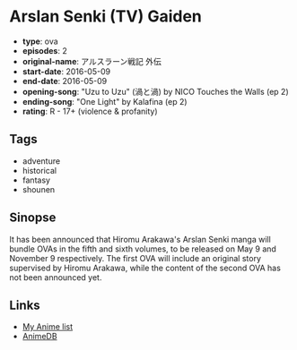 # Arslan Senki (TV) Gaiden

-   **type**: ova
-   **episodes**: 2
-   **original-name**: アルスラーン戦記 外伝
-   **start-date**: 2016-05-09
-   **end-date**: 2016-05-09
-   **opening-song**: "Uzu to Uzu" (渦と渦) by NICO Touches the Walls (ep 2)
-   **ending-song**: "One Light" by Kalafina (ep 2)
-   **rating**: R - 17+ (violence & profanity)

## Tags

-   adventure
-   historical
-   fantasy
-   shounen

## Sinopse

It has been announced that Hiromu Arakawa's Arslan Senki manga will bundle OVAs in the fifth and sixth volumes, to be released on May 9 and November 9 respectively. The first OVA will include an original story supervised by Hiromu Arakawa, while the content of the second OVA has not been announced yet.

## Links

-   [My Anime list](https://myanimelist.net/anime/33254/Arslan_Senki_TV_Gaiden)
-   [AnimeDB](http://anidb.info/perl-bin/animedb.pl?show=anime&aid=12113)
